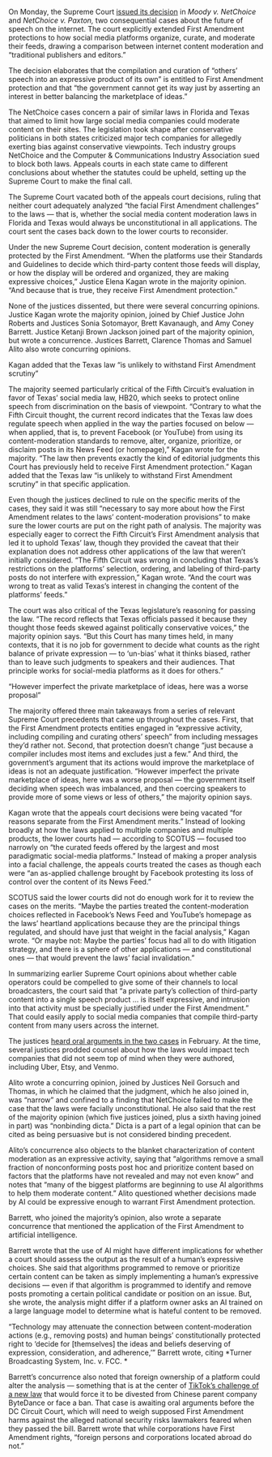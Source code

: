 On Monday, the Supreme Court [issued its decision](https://www.supremecourt.gov/opinions/23pdf/22-277_d18f.pdf) in *Moody v. NetChoice* and *NetChoice v. Paxton,* two consequential cases about the future of speech on the internet. The court explicitly extended First Amendment protections to how social media platforms organize, curate, and moderate their feeds, drawing a comparison between internet content moderation and “traditional publishers and editors.”

The decision elaborates that the compilation and curation of “others’ speech into an expressive product of its own” is entitled to First Amendment protection and that “the government cannot get its way just by asserting an interest in better balancing the marketplace of ideas.” 

The NetChoice cases concern a pair of similar laws in Florida and Texas that aimed to limit how large social media companies could moderate content on their sites. The legislation took shape after conservative politicians in both states criticized major tech companies for allegedly exerting bias against conservative viewpoints. Tech industry groups NetChoice and the Computer & Communications Industry Association sued to block both laws. Appeals courts in each state came to different conclusions about whether the statutes could be upheld, setting up the Supreme Court to make the final call.

The Supreme Court vacated both of the appeals court decisions, ruling that neither court adequately analyzed “the facial First Amendment challenges” to the laws — that is, whether the social media content moderation laws in Florida and Texas would always be unconstitutional in all applications. The court sent the cases back down to the lower courts to reconsider.

Under the new Supreme Court decision, content moderation is generally protected by the First Amendment. “When the platforms use their Standards and Guidelines to decide which third-party content those feeds will display, or how the display will be ordered and organized, they are making expressive choices,” Justice Elena Kagan wrote in the majority opinion. “And because that is true, they receive First Amendment protection.”

None of the justices dissented, but there were several concurring opinions. Justice Kagan wrote the majority opinion, joined by Chief Justice John Roberts and Justices Sonia Sotomayor, Brett Kavanaugh, and Amy Coney Barrett. Justice Ketanji Brown Jackson joined part of the majority opinion, but wrote a concurrence. Justices Barrett, Clarence Thomas and Samuel Alito also wrote concurring opinions.

Kagan added that the Texas law “is unlikely to withstand First Amendment scrutiny”

The majority seemed particularly critical of the Fifth Circuit’s evaluation in favor of Texas’ social media law, HB20, which seeks to protect online speech from discrimination on the basis of viewpoint. “Contrary to what the Fifth Circuit thought, the current record indicates that the Texas law does regulate speech when applied in the way the parties focused on below — when applied, that is, to prevent Facebook (or YouTube) from using its content-moderation standards to remove, alter, organize, prioritize, or disclaim posts in its News Feed (or homepage),” Kagan wrote for the majority. “The law then prevents exactly the kind of editorial judgments this Court has previously held to receive First Amendment protection.” Kagan added that the Texas law “is unlikely to withstand First Amendment scrutiny” in that specific application.

Even though the justices declined to rule on the specific merits of the cases, they said it was still “necessary to say more about how the First Amendment relates to the laws’ content-moderation provisions” to make sure the lower courts are put on the right path of analysis. The majority was especially eager to correct the Fifth Circuit’s First Amendment analysis that led it to uphold Texas’ law, though they provided the caveat that their explanation does not address other applications of the law that weren’t initially considered. “The Fifth Circuit was wrong in concluding that Texas’s restrictions on the platforms’ selection, ordering, and labeling of third-party posts do not interfere with expression,” Kagan wrote. “And the court was wrong to treat as valid Texas’s interest in changing the content of the platforms’ feeds.”

The court was also critical of the Texas legislature’s reasoning for passing the law. “The record reflects that Texas officials passed it because they thought those feeds skewed against politically conservative voices,” the majority opinion says. “But this Court has many times held, in many contexts, that it is no job for government to decide what counts as the right balance of private expression — to ‘un-bias’ what it thinks biased, rather than to leave such judgments to speakers and their audiences. That principle works for social-media platforms as it does for others.”

“However imperfect the private marketplace of ideas, here was a worse proposal”

The majority offered three main takeaways from a series of relevant Supreme Court precedents that came up throughout the cases. First, that the First Amendment protects entities engaged in “expressive activity, including compiling and curating others’ speech” from including messages they’d rather not. Second, that protection doesn’t change “just because a compiler includes most items and excludes just a few.” And third, the government’s argument that its actions would improve the marketplace of ideas is not an adequate justification. “However imperfect the private marketplace of ideas, here was a worse proposal — the government itself deciding when speech was imbalanced, and then coercing speakers to provide more of some views or less of others,” the majority opinion says.

Kagan wrote that the appeals court decisions were being vacated “for reasons separate from the First Amendment merits.” Instead of looking broadly at how the laws applied to multiple companies and multiple products, the lower courts had — according to SCOTUS — focused too narrowly on “the curated feeds offered by the largest and most paradigmatic social-media platforms.” Instead of making a proper analysis into a facial challenge, the appeals courts treated the cases as though each were “an as-applied challenge brought by Facebook protesting its loss of control over the content of its News Feed.”

SCOTUS said the lower courts did not do enough work for it to review the cases on the merits. “Maybe the parties treated the content-moderation choices reflected in Facebook’s News Feed and YouTube’s homepage as the laws’ heartland applications because they are the principal things regulated, and should have just that weight in the facial analysis,” Kagan wrote. “Or maybe not: Maybe the parties’ focus had all to do with litigation strategy, and there is a sphere of other applications — and constitutional ones — that would prevent the laws’ facial invalidation.”

In summarizing earlier Supreme Court opinions about whether cable operators could be compelled to give some of their channels to local broadcasters, the court said that “a private party’s collection of third-party content into a single speech product ... is itself expressive, and intrusion into that activity must be specially justified under the First Amendment.” That could easily apply to social media companies that compile third-party content from many users across the internet.

The justices [heard oral arguments in the two cases](/24080905/supreme-court-arguments-netchoice-moody-paxton-online-speech) in February. At the time, several justices prodded counsel about how the laws would impact tech companies that did not seem top of mind when they were authored, including Uber, Etsy, and Venmo.

Alito wrote a concurring opinion, joined by Justices Neil Gorsuch and Thomas, in which he claimed that the judgment, which he also joined in, was “narrow” and confined to a finding that NetChoice failed to make the case that the laws were facially unconstitutional. He also said that the rest of the majority opinion (which five justices joined, plus a sixth having joined in part) was “nonbinding dicta.” Dicta is a part of a legal opinion that can be cited as being persuasive but is not considered binding precedent.

Alito’s concurrence also objects to the blanket characterization of content moderation as an expressive activity, saying that “algorithms remove a small fraction of nonconforming posts post hoc and prioritize content based on factors that the platforms have not revealed and may not even know” and notes that “many of the biggest platforms are beginning to use AI algorithms to help them moderate content.” Alito questioned whether decisions made by AI could be expressive enough to warrant First Amendment protection.

Barrett, who joined the majority’s opinion, also wrote a separate concurrence that mentioned the application of the First Amendment to artificial intelligence.

Barrett wrote that the use of AI might have different implications for whether a court should assess the output as the result of a human’s expressive choices. She said that algorithms programmed to remove or prioritize certain content can be taken as simply implementing a human’s expressive decisions — even if that algorithm is programmed to identify and remove posts promoting a certain political candidate or position on an issue. But, she wrote, the analysis might differ if a platform owner asks an AI trained on a large language model to determine what is hateful content to be removed.

“Technology may attenuate the connection between content-moderation actions (e.g., removing posts) and human beings’ constitutionally protected right to ‘decide for \[themselves\] the ideas and beliefs deserving of expression, consideration, and adherence,’” Barrett wrote, citing *Turner Broadcasting System, Inc. v. FCC. *

Barrett’s concurrence also noted that foreign ownership of a platform could alter the analysis — something that is at the center of [TikTok’s challenge of a new law](/2024/6/20/24182551/tiktok-v-garland-creators-brief-first-amendment) that would force it to be divested from Chinese parent company ByteDance or face a ban. That case is awaiting oral arguments before the DC Circuit Court, which will need to weigh supposed First Amendment harms against the alleged national security risks lawmakers feared when they passed the bill. Barrett wrote that while corporations have First Amendment rights, “foreign persons and corporations located abroad do not.”
